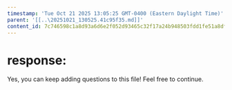 ```yaml
---
timestamp: 'Tue Oct 21 2025 13:05:25 GMT-0400 (Eastern Daylight Time)'
parent: '[[..\20251021_130525.41c95f35.md]]'
content_id: 7c746598c1a8d93a6d6e2f052d93465c32f17a24b948503fdd1fe51a8df459cb
---
```


# response:

Yes, you can keep adding questions to this file! Feel free to continue.
